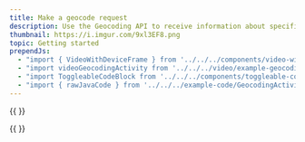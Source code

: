 ```yaml
---
title: Make a geocode request
description: Use the Geocoding API to receive information about specific coordinates.
thumbnail: https://i.imgur.com/9xl3EF8.png
topic: Getting started
prependJs:
  - "import { VideoWithDeviceFrame } from '../../../components/video-with-device-frame'"
  - "import videoGeocodingActivity from '../../../video/example-geocoding-activity.mp4'"
  - "import ToggleableCodeBlock from '../../../components/toggleable-code-block'"
  - "import { rawJavaCode } from '../../../example-code/GeocodingActivity.js'"
---
```


{{
  <VideoWithDeviceFrame 
    videoFile={videoGeocodingActivity}
    rotation="horizontal"
    device="pixel-2"
  />
}}

<!-- Any notes about this example would go here.  -->

{{
  <ToggleableCodeBlock 
    java={rawJavaCode}
  />
}}